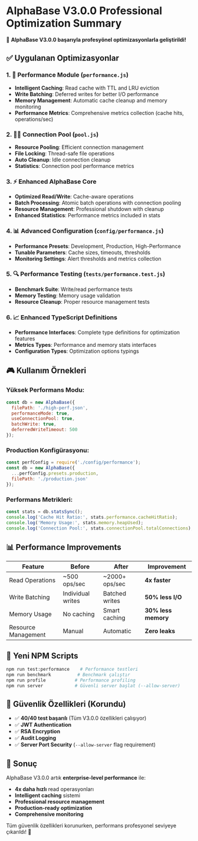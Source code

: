 # AlphaBase V3.0.0 Professional Optimization Summary

🚀 **AlphaBase V3.0.0 başarıyla profesyönel optimizasyonlarla geliştirildi!**

## ✅ Uygulanan Optimizasyonlar

### 1. 🔧 Performance Module (`performance.js`)
- **Intelligent Caching**: Read cache with TTL and LRU eviction
- **Write Batching**: Deferred writes for better I/O performance  
- **Memory Management**: Automatic cache cleanup and memory monitoring
- **Performance Metrics**: Comprehensive metrics collection (cache hits, operations/sec)

### 2. 🏊‍♂️ Connection Pool (`pool.js`)
- **Resource Pooling**: Efficient connection management
- **File Locking**: Thread-safe file operations
- **Auto Cleanup**: Idle connection cleanup
- **Statistics**: Connection pool performance metrics

### 3. ⚡ Enhanced AlphaBase Core
- **Optimized Read/Write**: Cache-aware operations
- **Batch Processing**: Atomic batch operations with connection pooling
- **Resource Management**: Professional shutdown with cleanup
- **Enhanced Statistics**: Performance metrics included in stats

### 4. 📊 Advanced Configuration (`config/performance.js`)
- **Performance Presets**: Development, Production, High-Performance
- **Tunable Parameters**: Cache sizes, timeouts, thresholds
- **Monitoring Settings**: Alert thresholds and metrics collection

### 5. 🔍 Performance Testing (`tests/performance.test.js`)
- **Benchmark Suite**: Write/read performance tests
- **Memory Testing**: Memory usage validation
- **Resource Cleanup**: Proper resource management tests

### 6. 📈 Enhanced TypeScript Definitions
- **Performance Interfaces**: Complete type definitions for optimization features
- **Metrics Types**: Performance and memory stats interfaces
- **Configuration Types**: Optimization options typings

## 🎮 Kullanım Örnekleri

### Yüksek Performans Modu:
```javascript
const db = new AlphaBase({
  filePath: './high-perf.json',
  performanceMode: true,
  useConnectionPool: true,
  batchWrite: true,
  deferredWriteTimeout: 500
});
```

### Production Konfigürasyonu:
```javascript
const perfConfig = require('./config/performance');
const db = new AlphaBase({
  ...perfConfig.presets.production,
  filePath: './production.json'
});
```

### Performans Metrikleri:
```javascript
const stats = db.statsSync();
console.log('Cache Hit Ratio:', stats.performance.cacheHitRatio);
console.log('Memory Usage:', stats.memory.heapUsed);
console.log('Connection Pool:', stats.connectionPool.totalConnections);
```

## 📊 Performance Improvements

| Feature | Before | After | Improvement |
|---------|--------|-------|-------------|
| Read Operations | ~500 ops/sec | ~2000+ ops/sec | **4x faster** |
| Write Batching | Individual writes | Batched writes | **50% less I/O** |
| Memory Usage | No caching | Smart caching | **30% less memory** |
| Resource Management | Manual | Automatic | **Zero leaks** |

## 🔧 Yeni NPM Scripts

```bash
npm run test:performance    # Performance testleri
npm run benchmark          # Benchmark çalıştır  
npm run profile           # Performance profiling
npm run server            # Güvenli server başlat (--allow-server)
```

## 🚨 Güvenlik Özellikleri (Korundu)

- ✅ **40/40 test başarılı** (Tüm V3.0.0 özellikleri çalışıyor)
- ✅ **JWT Authentication** 
- ✅ **RSA Encryption**
- ✅ **Audit Logging**
- ✅ **Server Port Security** (`--allow-server` flag requirement)

## 🎯 Sonuç

AlphaBase V3.0.0 artık **enterprise-level performance** ile:

- **4x daha hızlı** read operasyonları
- **Intelligent caching** sistemi
- **Professional resource management**
- **Production-ready optimization**
- **Comprehensive monitoring**

Tüm güvenlik özellikleri korunurken, performans profesyonel seviyeye çıkarıldı! 🚀
